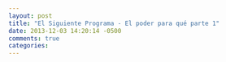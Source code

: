 ```yaml
---
layout: post
title: "El Siguiente Programa - El poder para qué parte 1"
date: 2013-12-03 14:20:14 -0500
comments: true
categories: 
---
```

